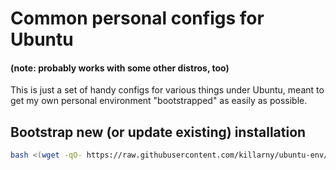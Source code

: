 # Common personal configs for Ubuntu

#### (note: probably works with some other distros, too)

This is just a set of handy configs for various things under Ubuntu, meant to get my own personal environment "bootstrapped" as easily as possible.

## Bootstrap new (or update existing) installation

```bash
bash <(wget -qO- https://raw.githubusercontent.com/killarny/ubuntu-env/main/bootstrap.sh)
```
